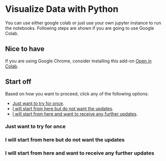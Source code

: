 # Visualize Data with Python
You can use either google colab or just use your own jupyter instance to run the notebooks. Following steps are shown if you are going to use Google Colab.

## Nice to have

If you are using Google Chrome, consider installing this add-on [Open in Colab](https://chrome.google.com/webstore/detail/open-in-colab/iogfkhleblhcpcekbiedikdehleodpjo).

## Start off
Based on how you want to proceed, click any of the following options:
* [Just want to try for once](#just-want-to-try-for-once).
* [I will start from here but do not want the updates](#i-will-start-from-here-but-do-not-want-the-updates).
* [I will start from here and want to receive any further updates](#i-will-start-from-here-and-want-to-receive-any-further-updates).

### Just want to try for once

### I will start from here but do not want the updates

### I will start from here and want to receive any further updates
